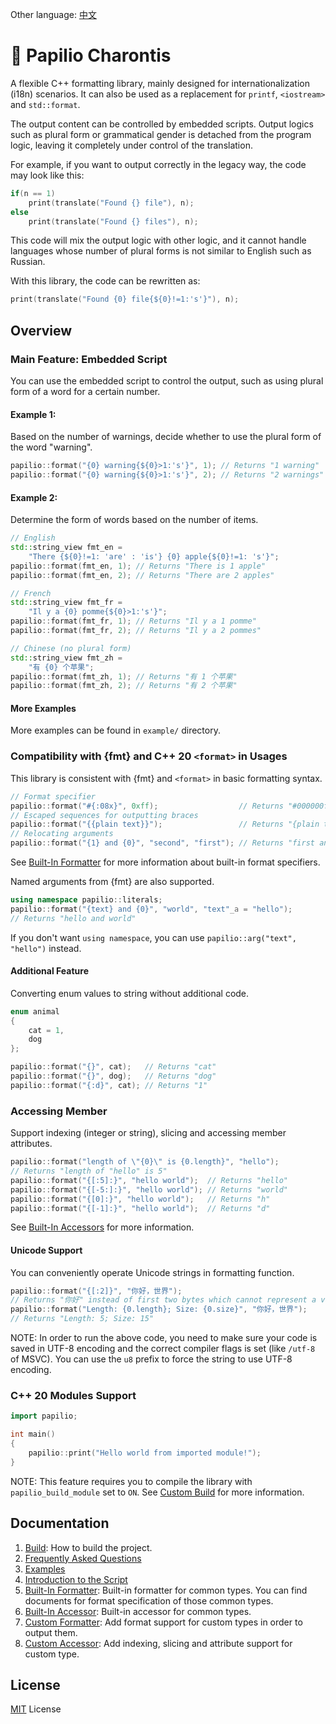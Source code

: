 Other language: [中文](README.zh-CN.md)
# 🦋 Papilio Charontis
A flexible C++ formatting library, mainly designed for internationalization (i18n) scenarios. 
It can also be used as a replacement for `printf`, `<iostream>` and `std::format`.

The output content can be controlled by embedded scripts. Output logics such as plural form or grammatical gender is detached from the program logic, leaving it completely under control of the translation.

For example, if you want to output correctly in the legacy way, the code may look like this:
```c++
if(n == 1)
    print(translate("Found {} file"), n);
else
    print(translate("Found {} files"), n);
```
This code will mix the output logic with other logic, and it cannot handle languages whose number of plural forms is not similar to English such as Russian.

With this library, the code can be rewritten as:
```c++
print(translate("Found {0} file{${0}!=1:'s'}"), n);
```

## Overview
### Main Feature: Embedded Script
You can use the embedded script to control the output, such as using plural form of a word for a certain number.

#### Example 1:
Based on the number of warnings, decide whether to use the plural form of the word "warning".
```c++
papilio::format("{0} warning{${0}>1:'s'}", 1); // Returns "1 warning"
papilio::format("{0} warning{${0}>1:'s'}", 2); // Returns "2 warnings"
```
#### Example 2:
Determine the form of words based on the number of items.
```c++
// English
std::string_view fmt_en =
    "There {${0}!=1: 'are' : 'is'} {0} apple{${0}!=1: 's'}";
papilio::format(fmt_en, 1); // Returns "There is 1 apple"
papilio::format(fmt_en, 2); // Returns "There are 2 apples"

// French
std::string_view fmt_fr =
    "Il y a {0} pomme{${0}>1:'s'}";
papilio::format(fmt_fr, 1); // Returns "Il y a 1 pomme"
papilio::format(fmt_fr, 2); // Returns "Il y a 2 pommes"

// Chinese (no plural form)
std::string_view fmt_zh =
    "有 {0} 个苹果";
papilio::format(fmt_zh, 1); // Returns "有 1 个苹果"
papilio::format(fmt_zh, 2); // Returns "有 2 个苹果"
```

#### More Examples
More examples can be found in `example/` directory.

### Compatibility with {fmt} and C++ 20 `<format>` in Usages
This library is consistent with {fmt} and `<format>` in basic formatting syntax.
```c++
// Format specifier
papilio::format("#{:08x}", 0xff);                  // Returns "#000000ff"
// Escaped sequences for outputting braces
papilio::format("{{plain text}}");                 // Returns "{plain text}"
// Relocating arguments
papilio::format("{1} and {0}", "second", "first"); // Returns "first and second"
```
See [Built-In Formatter](doc/en/builtin_formatter.md) for more information about built-in format specifiers.

Named arguments from {fmt} are also supported.
```c++
using namespace papilio::literals;
papilio::format("{text} and {0}", "world", "text"_a = "hello");
// Returns "hello and world"
```
If you don't want `using namespace`, you can use `papilio::arg("text", "hello")` instead.

#### Additional Feature
Converting enum values to string without additional code.
```c++
enum animal
{
    cat = 1,
    dog
};

papilio::format("{}", cat);   // Returns "cat"
papilio::format("{}", dog);   // Returns "dog"
papilio::format("{:d}", cat); // Returns "1"
```

### Accessing Member
Support indexing (integer or string), slicing and accessing member attributes.
```c++
papilio::format("length of \"{0}\" is {0.length}", "hello");
// Returns "length of "hello" is 5"
papilio::format("{[:5]:}", "hello world");  // Returns "hello"
papilio::format("{[-5:]:}", "hello world"); // Returns "world"
papilio::format("{[0]:}", "hello world");   // Returns "h"
papilio::format("{[-1]:}", "hello world");  // Returns "d"
```
See [Built-In Accessors](doc/en/builtin_accessor.md) for more information.

#### Unicode Support
You can conveniently operate Unicode strings in formatting function.
```c++
papilio::format("{[:2]}", "你好，世界");
// Returns "你好" instead of first two bytes which cannot represent a valid character
papilio::format("Length: {0.length}; Size: {0.size}", "你好，世界");
// Returns "Length: 5; Size: 15"
```
NOTE: In order to run the above code, you need to make sure your code is saved in UTF-8 encoding and the correct compiler flags is set (like `/utf-8` of MSVC). You can use the `u8` prefix to force the string to use UTF-8 encoding.

### C++ 20 Modules Support
```c++
import papilio;

int main()
{
    papilio::print("Hello world from imported module!");
}
```
NOTE: This feature requires you to compile the library with `papilio_build_module` set to `ON`. See [Custom Build](doc/en/custom_build.md) for more information.

## Documentation
1. [Build](doc/en/build.md): How to build the project.
2. [Frequently Asked Questions](doc/en/faq.md)
3. [Examples](doc/en/examples.md)
4. [Introduction to the Script](doc/en/script.md)
5. [Built-In Formatter](doc/en/builtin_formatter.md): Built-in formatter for common types. You can find documents for format specification of those common types.
6. [Built-In Accessor](doc/en/builtin_accessor.md): Built-in accessor for common types.
7. [Custom Formatter](doc/en/formatter.md): Add format support for custom types in order to output them.
8. [Custom Accessor](doc/en/accessor.md): Add indexing, slicing and attribute support for custom type.

## License
[MIT](LICENSE) License
